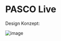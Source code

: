 # PASCO Live

Design Konzept:

![image](https://github.com/Alpakat/PASCO-Live/assets/45306709/1628a1ae-ffbf-419a-b100-7fbc21df221f)
